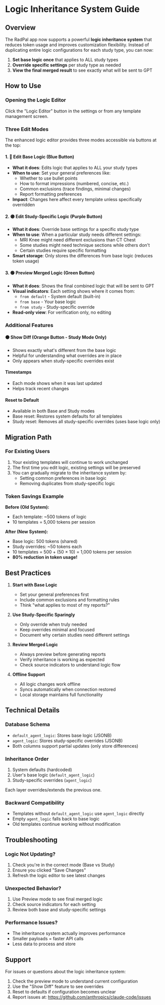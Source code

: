 # Logic Inheritance System Guide

## Overview
The RadPal app now supports a powerful **logic inheritance system** that reduces token usage and improves customization flexibility. Instead of duplicating entire logic configurations for each study type, you can now:

1. **Set base logic once** that applies to ALL study types
2. **Override specific settings** per study type as needed
3. **View the final merged result** to see exactly what will be sent to GPT

## How to Use

### Opening the Logic Editor
Click the "Logic Editor" button in the settings or from any template management screen.

### Three Edit Modes

The enhanced logic editor provides three modes accessible via buttons at the top:

#### 1. 🔵 **Edit Base Logic** (Blue Button)
- **What it does**: Edits logic that applies to ALL your study types
- **When to use**: Set your general preferences like:
  - Whether to use bullet points
  - How to format impressions (numbered, concise, etc.)
  - Common exclusions (trace findings, minimal changes)
  - Report formatting preferences
- **Impact**: Changes here affect every template unless specifically overridden

#### 2. 🟣 **Edit Study-Specific Logic** (Purple Button)
- **What it does**: Override base settings for a specific study type
- **When to use**: When a particular study needs different settings:
  - MRI Knee might need different exclusions than CT Chest
  - Some studies might need technique sections while others don't
  - Certain studies require specific formatting
- **Smart storage**: Only stores the differences from base logic (reduces token usage)

#### 3. 🟢 **Preview Merged Logic** (Green Button)
- **What it does**: Shows the final combined logic that will be sent to GPT
- **Visual indicators**: Each setting shows where it comes from:
  - `from default` - System default (built-in)
  - `from base` - Your base logic
  - `from study` - Study-specific override
- **Read-only view**: For verification only, no editing

### Additional Features

#### 🟠 **Show Diff** (Orange Button - Study Mode Only)
- Shows exactly what's different from the base logic
- Helpful for understanding what overrides are in place
- Only appears when study-specific overrides exist

#### Timestamps
- Each mode shows when it was last updated
- Helps track recent changes

#### Reset to Default
- Available in both Base and Study modes
- Base reset: Restores system defaults for all templates
- Study reset: Removes all study-specific overrides (uses base logic only)

## Migration Path

### For Existing Users
1. Your existing templates will continue to work unchanged
2. The first time you edit logic, existing settings will be preserved
3. You can gradually migrate to the inheritance system by:
   - Setting common preferences in base logic
   - Removing duplicates from study-specific logic

### Token Savings Example

**Before (Old System):**
- Each template: ~500 tokens of logic
- 10 templates = 5,000 tokens per session

**After (New System):**
- Base logic: 500 tokens (shared)
- Study overrides: ~50 tokens each
- 10 templates = 500 + (50 × 10) = 1,000 tokens per session
- **80% reduction in token usage!**

## Best Practices

1. **Start with Base Logic**
   - Set your general preferences first
   - Include common exclusions and formatting rules
   - Think "what applies to most of my reports?"

2. **Use Study-Specific Sparingly**
   - Only override when truly needed
   - Keep overrides minimal and focused
   - Document why certain studies need different settings

3. **Review Merged Logic**
   - Always preview before generating reports
   - Verify inheritance is working as expected
   - Check source indicators to understand logic flow

4. **Offline Support**
   - All logic changes work offline
   - Syncs automatically when connection restored
   - Local storage maintains full functionality

## Technical Details

### Database Schema
- `default_agent_logic`: Stores base logic (JSONB)
- `agent_logic`: Stores study-specific overrides (JSONB)
- Both columns support partial updates (only store differences)

### Inheritance Order
1. System defaults (hardcoded)
2. User's base logic (`default_agent_logic`)
3. Study-specific overrides (`agent_logic`)

Each layer overrides/extends the previous one.

### Backward Compatibility
- Templates without `default_agent_logic` use `agent_logic` directly
- Empty `agent_logic` falls back to base logic
- Old templates continue working without modification

## Troubleshooting

### Logic Not Updating?
1. Check you're in the correct mode (Base vs Study)
2. Ensure you clicked "Save Changes"
3. Refresh the logic editor to see latest changes

### Unexpected Behavior?
1. Use Preview mode to see final merged logic
2. Check source indicators for each setting
3. Review both base and study-specific settings

### Performance Issues?
- The inheritance system actually improves performance
- Smaller payloads = faster API calls
- Less data to process and store

## Support

For issues or questions about the logic inheritance system:
1. Check the preview mode to understand current configuration
2. Use the "Show Diff" feature to see overrides
3. Reset to defaults if configuration becomes unclear
4. Report issues at: https://github.com/anthropics/claude-code/issues